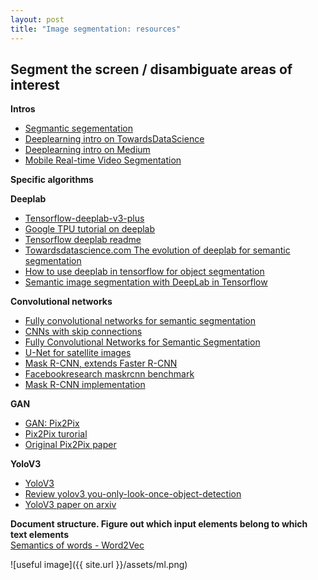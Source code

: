 ```yaml
---
layout: post
title: "Image segmentation: resources"
---
```


Segment the screen / disambiguate areas of interest
---

**Intros**

* [Segmantic segementation](http://blog.qure.ai/notes/semantic-segmentation-deep-learning-review)
* [Deeplearning intro on TowardsDataScience](https://towardsdatascience.com/semantic-segmentation-with-deep-learning-a-guide-and-code-e52fc8958823)
* [Deeplearning intro on Medium ](https://medium.com/nanonets/how-to-do-image-segmentation-using-deep-learning-c673cc5862ef) 
* [Mobile Real-time Video Segmentation](https://ai.googleblog.com/2018/03/mobile-real-time-video-segmentation.html) 

**Specific algorithms**

**Deeplab**
* [Tensorflow-deeplab-v3-plus](https://github.com/rishizek/tensorflow-deeplab-v3-plus)
* [Google TPU tutorial on deeplab](https://cloud.google.com/tpu/docs/tutorials/deeplab)
* [Tensorflow deeplab readme](https://github.com/tensorflow/tpu/blob/master/models/experimental/deeplab/README.md)
* [Towardsdatascience.com The evolution of deeplab for semantic segmentation](https://towardsdatascience.com/the-evolution-of-deeplab-for-semantic-segmentation-95082b025571)
* [How to use deeplab in tensorflow for object segmentation](https://www.freecodecamp.org/news/how-to-use-deeplab-in-tensorflow-for-object-segmentation-using-deep-learning-a5777290ab6b/)
* [Semantic image segmentation with DeepLab in Tensorflow](https://ai.googleblog.com/2018/03/semantic-image-segmentation-with.html)

**Convolutional networks** 
* [Fully convolutional networks for semantic segmentation](https://people.eecs.berkeley.edu/~jonlong/long_shelhamer_fcn.pdf)
* [CNNs with skip connections](https://github.com/jiny2001/dcscn-super-resolution) 
* [Fully Convolutional Networks for Semantic Segmentation](https://arxiv.org/abs/1411.4038) 
* [U-Net for satellite images](https://deepsense.ai/deep-learning-for-satellite-imagery-via-image-segmentation/) 
* [Mask R-CNN, extends Faster R-CNN](https://arxiv.org/pdf/1703.06870.pdf)
* [Facebookresearch maskrcnn benchmark](https://github.com/facebookresearch/maskrcnn-benchmark?utm_source=mybridge&amp;utm_medium=blog&amp;utm_campaign=read_more)
* [Mask R-CNN implementation](https://hackernoon.com/instance-segmentation-in-google-colab-with-custom-dataset-b3099ac23f35) 

**GAN**
* [GAN: Pix2Pix](https://phillipi.github.io/pix2pix/)
* [Pix2Pix turorial](https://colab.research.google.com/github/tensorflow/docs/blob/master/site/en/r2/tutorials/generative/pix2pix.ipynb#scrollTo=YfIk2es3hJEd)
* [Original Pix2Pix paper](https://arxiv.org/pdf/1611.07004.pdf)  

**YoloV3**
* [YoloV3](https://pjreddie.com/darknet/yolo/)
* [Review yolov3 you-only-look-once-object-detection](https://towardsdatascience.com/review-yolov3-you-only-look-once-object-detection-eab75d7a1ba6)
* [YoloV3 paper on arxiv](https://arxiv.org/abs/1804.02767)  


**Document structure. Figure out which input elements belong to which text elements**  
[Semantics of words - Word2Vec](https://papers.nips.cc/paper/5021-distributed-representations-of-words-and-phrases-and-their-compositionality.pdf) 


![useful image]({{ site.url }}/assets/ml.png)